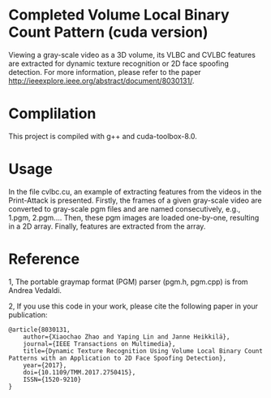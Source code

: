Completed Volume Local Binary Count Pattern (cuda version)
=================================

Viewing a gray-scale video as a 3D volume, its VLBC and CVLBC features are extracted for dynamic texture recognition or 2D face spoofing detection. For more information, please refer to the paper http://ieeexplore.ieee.org/abstract/document/8030131/.

Complilation
============

This project is compiled with g++ and cuda-toolbox-8.0.


Usage
=====

In the file cvlbc.cu, an example of extracting features from the videos in the Print-Attack is presented. Firstly, the frames of a given gray-scale video are converted to gray-scale pgm files and are named consecutively, e.g., 1.pgm, 2.pgm.... Then, these pgm images are loaded one-by-one, resulting in a 2D array. Finally, features are extracted from the array.


Reference
=========

1, The portable graymap format (PGM) parser (pgm.h, pgm.cpp) is from Andrea Vedaldi.

2, If you use this code in your work, please cite the following paper in your publication:

	@article{8030131, 
		author={Xiaochao Zhao and Yaping Lin and Janne Heikkilä}, 
		journal={IEEE Transactions on Multimedia}, 
		title={Dynamic Texture Recognition Using Volume Local Binary Count Patterns with an Application to 2D Face Spoofing Detection}, 
		year={2017}, 
		doi={10.1109/TMM.2017.2750415}, 
		ISSN={1520-9210}
	}
